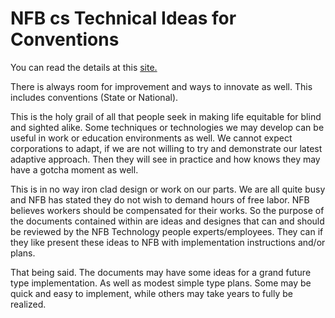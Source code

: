 
# NFB cs Technical Ideas for Conventions

You can read the details at this [site.](https://lewislwood.github.io/nfb-tech-ideas/)

There is always room for improvement and ways to innovate as well. This includes conventions (State or National).

This is the holy grail of all that people seek in making life equitable for blind and sighted alike. Some techniques or technologies we may develop can be useful in work or education environments as well.  We cannot expect corporations to adapt, if we are not willing to try and demonstrate our latest adaptive approach. Then they will see in practice and how knows they may have a gotcha moment as well.

This is in no way iron clad design or work on our parts. We are all quite busy and NFB has stated they do not wish to demand hours of free labor. NFB believes workers should be compensated for their works. So the purpose of the documents contained within are ideas and designes that can and should be reviewed by the NFB Technology people experts/employees. They can if they like present these ideas to NFB with implementation instructions and/or plans.

That being said. The documents may have some ideas for a grand future type implementation. As well as modest simple type plans. Some may be quick and easy to implement, while others may take years to fully be realized.
